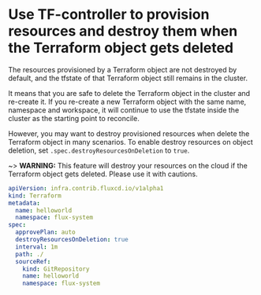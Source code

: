 # Use TF-controller to provision resources and destroy them when the Terraform object gets deleted

The resources provisioned by a Terraform object are not destroyed by default, and the tfstate of that Terraform object still remains in the cluster.

It means that you are safe to delete the Terraform object in the cluster and re-create it. 
If you re-create a new Terraform object with the same name, namespace and workspace, it will continue to use the tfstate inside the cluster as the starting point to reconcile.

However, you may want to destroy provisioned resources when delete the Terraform object in many scenarios.
To enable destroy resources on object deletion, set `.spec.destroyResourcesOnDeletion` to `true`.

~> **WARNING:** This feature will destroy your resources on the cloud if the Terraform object gets deleted. Please use it with cautions.

```yaml hl_lines="8"
apiVersion: infra.contrib.fluxcd.io/v1alpha1
kind: Terraform
metadata:
  name: helloworld
  namespace: flux-system
spec:
  approvePlan: auto
  destroyResourcesOnDeletion: true
  interval: 1m
  path: ./
  sourceRef:
    kind: GitRepository
    name: helloworld
    namespace: flux-system
```
